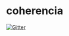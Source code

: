 # coherencia

[![Gitter](https://badges.gitter.im/Join%20Chat.svg)](https://gitter.im/julio-mendoza/coherencia?utm_source=badge&utm_medium=badge&utm_campaign=pr-badge&utm_content=badge)